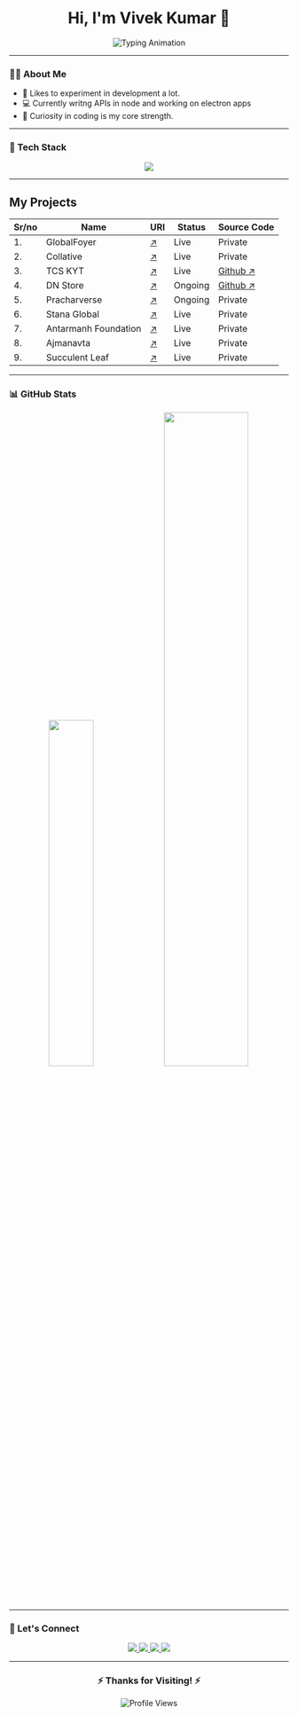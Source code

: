 <h1 align="center">
  Hi, I'm Vivek Kumar 👋
</h1>

<p align="center">
  <img src="https://readme-typing-svg.herokuapp.com?font=Fira+Code&weight=500&size=24&pause=1000&color=00EFFF&background=141321&center=true&vCenter=true&width=500&lines=Full+Stack+Developer;From%20Curiosity+to+Code;JavaScript+%7C+MERN+%7C+Java" alt="Typing Animation"/>
</p>

---

### 👨‍💻 About Me

- 🔬 Likes to experiment in development a lot.
- 💻 Currently writng APIs in node and working on electron apps
- 🧠 Curiosity in coding is my core strength.

---

### 🚀 Tech Stack

<p align="center">
  <img src="https://skillicons.dev/icons?i=js,ts,react,nodejs,express,mongodb,tailwind,bootstrap,java,mysql,wordpress,postman,vite,npm,css,vscode,fastapi,electron,figma&theme=dark" />
</p>

---

## My Projects

| Sr/no | Name                 | URI                                                                  | Status      | Source Code                                                             |
| ----- | -------------------- | -------------------------------------------------------------------- | ----------- | ----------------------------------------------------------------------- |
| 1.    | GlobalFoyer          | [↗](https://globalfoyer.com)                                         | Live        | Private                                                                 |
| 2.    | Collative            | [↗](https://collative.in)                                            | Live        | Private                                                                 |
| 3.    | TCS KYT              | [↗](https://kyt.valeff.com)                                          | Live        | [Github ↗](https://github.com/bewake24/tcs-previous-year-kyt-questions) |
| 4.    | DN Store             | [↗](https://github.com/bewake24/DN_Store_Server/blob/main/ReadMe.md) | Ongoing     | [Github ↗](https://github.com/bewake24/DN_Store_Server)                 |
| 5.    | Pracharverse         | [↗](https://pracharverse.com)                                        | Ongoing     | Private                                                                 |
| 6.    | Stana Global         | [↗](https://stanaglobal.com)                                         | Live        | Private                                                                 |
| 7.    | Antarmanh Foundation | [↗](https://antarmanhfoundation.org)                                 | Live        | Private                                                                 |
| 8.    | Ajmanavta            | [↗](https://ajmanavta.in)                                            | Live        | Private                                                                 |
| 9.    | Succulent Leaf       | [↗](https://succulentleaf.com)                                       | Live        | Private                                                                 |

---

### 📊 GitHub Stats

<p align="center">
    <img src="https://github-readme-stats.vercel.app/api/top-langs/?username=bewake24&layout=compact&theme=radical&hide_border=true" width="40%" />
  <img src="https://streak-stats.demolab.com?user=bewake24&theme=radical&hide_border=true" width="55%" />
</p>

---

### 📱 Let's Connect

<p align="center">
  <a href="https://www.linkedin.com/in/bewake24" target="_blank">
    <img src="https://img.shields.io/badge/LinkedIn-0A66C2?style=for-the-badge&logo=linkedin&logoColor=white" />
  </a>
  <a href="https://twitter.com/bewake24" target="_blank">
    <img src="https://img.shields.io/badge/Twitter-1DA1F2?style=for-the-badge&logo=twitter&logoColor=white" />
  </a>
  <a href="https://www.instagram.com/bewake24" target="_blank">
    <img src="https://img.shields.io/badge/Instagram-E4405F?style=for-the-badge&logo=instagram&logoColor=white" />
  </a>
  <a href="mailto:vivek@valeff.com" target="_blank">
    <img src="https://img.shields.io/badge/Email-D14836?style=for-the-badge&logo=gmail&logoColor=white" />
  </a>
</p>

---

<h3 align="center">
  ⚡ Thanks for Visiting! ⚡
</h3>

<p align="center">
  <img src="https://komarev.com/ghpvc/?username=bewake24&style=for-the-badge&color=141321" alt="Profile Views" />
</p>
